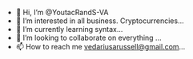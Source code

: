 - 👋 Hi, I’m @YoutacRandS-VA
- 👀 I’m interested in all business. Cryptocurrencies...
- 🌱 I’m currently learning syntax...
- 💞️ I’m looking to collaborate on everything ...
- 📫 How to reach me vedariusarussell@gmail.com...

<!---
YoutacRandS-VA/YoutacRandS-VA is a ✨ special ✨ repository because its `README.md` (this file) appears on your GitHub profile.
You can click the Preview link to take a look at your changes.
--->
